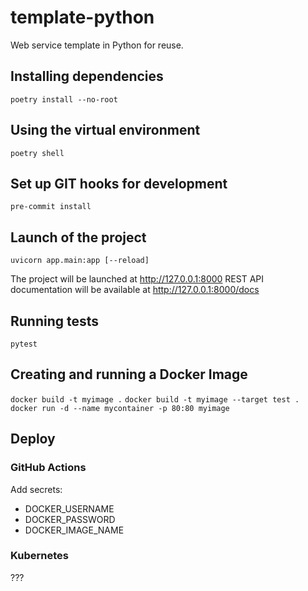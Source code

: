 # template-python
Web service template in Python for reuse.

## Installing dependencies
`poetry install --no-root`

## Using the virtual environment
`poetry shell`

## Set up GIT hooks for development
`pre-commit install`

## Launch of the project
`uvicorn app.main:app [--reload]`

The project will be launched at http://127.0.0.1:8000
REST API documentation will be available at http://127.0.0.1:8000/docs

## Running tests
`pytest`

## Creating and running a Docker Image
`docker build -t myimage .`
`docker build -t myimage --target test .`
`docker run -d --name mycontainer -p 80:80 myimage`

## Deploy
### GitHub Actions
Add secrets:
* DOCKER_USERNAME
* DOCKER_PASSWORD
* DOCKER_IMAGE_NAME

### Kubernetes
???
